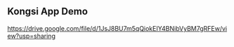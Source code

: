 ## Kongsi App Demo

https://drive.google.com/file/d/1JsJ8BU7m5qQiokEIY4BNibVyBM7gRFEw/view?usp=sharing


